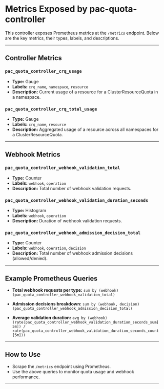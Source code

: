 # Metrics Exposed by pac-quota-controller

This controller exposes Prometheus metrics at the `/metrics` endpoint. Below are the key metrics, their types, labels, and descriptions.

---

## Controller Metrics

### `pac_quota_controller_crq_usage`

- **Type:** Gauge
- **Labels:** `crq_name`, `namespace`, `resource`
- **Description:** Current usage of a resource for a ClusterResourceQuota in a namespace.

### `pac_quota_controller_crq_total_usage`

- **Type:** Gauge
- **Labels:** `crq_name`, `resource`
- **Description:** Aggregated usage of a resource across all namespaces for a ClusterResourceQuota.

---

## Webhook Metrics

### `pac_quota_controller_webhook_validation_total`

- **Type:** Counter
- **Labels:** `webhook`, `operation`
- **Description:** Total number of webhook validation requests.

### `pac_quota_controller_webhook_validation_duration_seconds`

- **Type:** Histogram
- **Labels:** `webhook`, `operation`
- **Description:** Duration of webhook validation requests.

### `pac_quota_controller_webhook_admission_decision_total`

- **Type:** Counter
- **Labels:** `webhook`, `operation`, `decision`
- **Description:** Total number of webhook admission decisions (allowed/denied).

---

## Example Prometheus Queries

- **Total webhook requests per type:**
  `sum by (webhook) (pac_quota_controller_webhook_validation_total)`

- **Admission decisions breakdown:**
  `sum by (webhook, decision) (pac_quota_controller_webhook_admission_decision_total)`

- **Average validation duration:**
  `avg by (webhook) (rate(pac_quota_controller_webhook_validation_duration_seconds_sum[5m]) / rate(pac_quota_controller_webhook_validation_duration_seconds_count[5m]))`

---

## How to Use

- Scrape the `/metrics` endpoint using Prometheus.
- Use the above queries to monitor quota usage and webhook performance.

---
